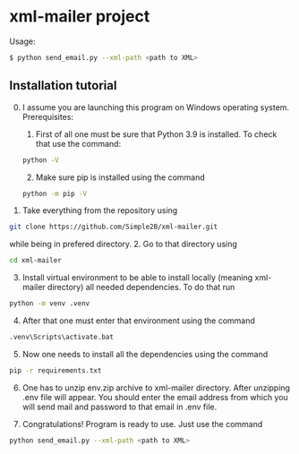 # xml-mailer project

Usage:
```bash
$ python send_email.py --xml-path <path to XML>
```
## Installation tutorial
0. I assume you are launching this program on Windows operating system. Prerequisites:
    1. First of all one must be sure that Python 3.9 is installed. To check that use the command:
    ```bash
    python -V
    ```
    2. Make sure pip is installed using the command
    ```bash
    python -m pip -V
    ```

1. Take everything from the repository using
```bash
git clone https://github.com/Simple2B/xml-mailer.git
```
while being in prefered directory.
2. Go to that directory using
```bash
cd xml-mailer
```
3. Install virtual environment to be able to install locally (meaning xml-mailer directory) all needed dependencies. To do that run
```bash
python -m venv .venv
```
4. After that one must enter that environment using the command
```bash
.venv\Scripts\activate.bat
```
5. Now one needs to install all the dependencies using the command
```bash
pip -r requirements.txt
```
6. One has to unzip env.zip archive to xml-mailer directory. After unzipping .env file will appear. You should enter the email address from which you will send mail and password to that email in .env file.

7. Congratulations! Program is ready to use. Just use the command
```bash
python send_email.py --xml-path <path to XML>
```
